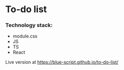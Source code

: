 # To-do list
### Technology stack:
* module.css
* JS
* TS
* React

Live version at https://blue-script.github.io/to-do-list/